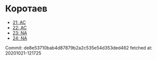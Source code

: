 # Коротаев
- [21: AC](21.md)
- [22: AC](22.md)
- [23: NA](23.md)
- [24: NA](24.md)

Commit: de8e53710bab4d87879b2a2c535e54d353ded462
 fetched at: 20201021-121725
